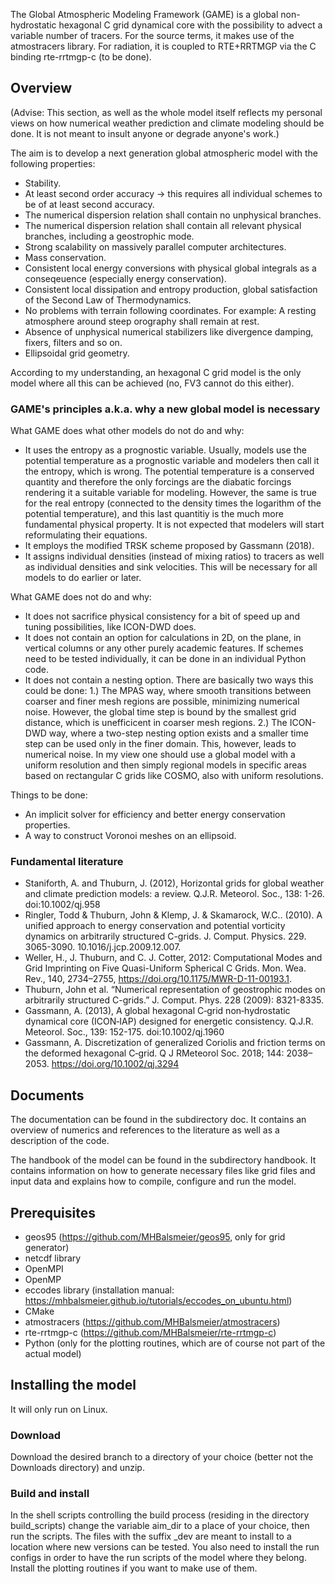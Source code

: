 The Global Atmospheric Modeling Framework (GAME) is a global non-hydrostatic hexagonal C grid dynamical core with the possibility to advect a variable number of tracers. For the source terms, it makes use of the atmostracers library. For radiation, it is coupled to RTE+RRTMGP via the C binding rte-rrtmgp-c (to be done).

## Overview

(Advise: This section, as well as the whole model itself reflects my personal views on how numerical weather prediction and climate modeling should be done. It is not meant to insult anyone or degrade anyone's work.)

The aim is to develop a next generation global atmospheric model with the following properties:

* Stability.
* At least second order accuracy -> this requires all individual schemes to be of at least second accuracy.
* The numerical dispersion relation shall contain no unphysical branches.
* The numerical dispersion relation shall contain all relevant physical branches, including a geostrophic mode.
* Strong scalability on massively parallel computer architectures.
* Mass conservation.
* Consistent local energy conversions with physical global integrals as a conseqeuence (especially energy conservation).
* Consistent local dissipation and entropy production, global satisfaction of the Second Law of Thermodynamics.
* No problems with terrain following coordinates. For example: A resting atmosphere around steep orography shall remain at rest.
* Absence of unphysical numerical stabilizers like divergence damping, fixers, filters and so on.
* Ellipsoidal grid geometry.

According to my understanding, an hexagonal C grid model is the only model where all this can be achieved (no, FV3 cannot do this either).

### GAME's principles a.k.a. why a new global model is necessary

What GAME does what other models do not do and why:

* It uses the entropy as a prognostic variable. Usually, models use the potential temperature as a prognostic variable and modelers then call it the entropy, which is wrong. The potential temperature is a conserved quantity and therefore the only forcings are the diabatic forcings rendering it a suitable variable for modeling. However, the same is true for the real entropy (connected to the density times the logarithm of the potential temperature), and this last quantitiy is the much more fundamental physical property. It is not expected that modelers will start reformulating their equations.
* It employs the modified TRSK scheme proposed by Gassmann (2018).
* It assigns individual densities (instead of mixing ratios) to tracers as well as individual densities and sink velocities. This will be necessary for all models to do earlier or later.

What GAME does not do and why:

* It does not sacrifice physical consistency for a bit of speed up and tuning possibilities, like ICON-DWD does.
* It does not contain an option for calculations in 2D, on the plane, in vertical columns or any other purely academic features. If schemes need to be tested individually, it can be done in an individual Python code.
* It does not contain a nesting option. There are basically two ways this could be done: 1.) The MPAS way, where smooth transitions between coarser and finer mesh regions are possible, minimizing numerical noise. However, the global time step is bound by the smallest grid distance, which is unefficicent in coarser mesh regions. 2.) The ICON-DWD way, where a two-step nesting option exists and a smaller time step can be used only in the finer domain. This, however, leads to numerical noise. In my view one should use a global model with a uniform resolution and then simply regional models in specific areas based on rectangular C grids like COSMO, also with uniform resolutions.

Things to be done:

* An implicit solver for efficiency and better energy conservation properties.
* A way to construct Voronoi meshes on an ellipsoid.

### Fundamental literature

* Staniforth, A. and Thuburn, J. (2012), Horizontal grids for global weather and climate prediction models: a review. Q.J.R. Meteorol. Soc., 138: 1-26. doi:10.1002/qj.958
* Ringler, Todd & Thuburn, John & Klemp, J. & Skamarock, W.C.. (2010). A unified approach to energy conservation and potential vorticity dynamics on arbitrarily structured C-grids. J. Comput. Physics. 229. 3065-3090. 10.1016/j.jcp.2009.12.007.
* Weller, H., J. Thuburn, and C. J. Cotter, 2012: Computational Modes and Grid Imprinting on Five Quasi-Uniform Spherical C Grids. Mon. Wea. Rev., 140, 2734–2755, https://doi.org/10.1175/MWR-D-11-00193.1.
* Thuburn, John et al. “Numerical representation of geostrophic modes on arbitrarily structured C-grids.” J. Comput. Phys. 228 (2009): 8321-8335.
* Gassmann, A. (2013), A global hexagonal C‐grid non‐hydrostatic dynamical core (ICON‐IAP) designed for energetic consistency. Q.J.R. Meteorol. Soc., 139: 152-175. doi:10.1002/qj.1960
* Gassmann, A. Discretization of generalized Coriolis and friction terms on the deformed hexagonal C‐grid. Q J RMeteorol Soc. 2018; 144: 2038– 2053. https://doi.org/10.1002/qj.3294

## Documents

The documentation can be found in the subdirectory doc. It contains an overview of numerics and references to the literature as well as a description of the code.

The handbook of the model can be found in the subdirectory handbook. It contains information on how to generate necessary files like grid files and input data and explains how to compile, configure and run the model.

## Prerequisites

* geos95 (https://github.com/MHBalsmeier/geos95, only for grid generator)
* netcdf library
* OpenMPI
* OpenMP
* eccodes library (installation manual: https://mhbalsmeier.github.io/tutorials/eccodes_on_ubuntu.html)
* CMake
* atmostracers (https://github.com/MHBalsmeier/atmostracers)
* rte-rrtmgp-c (https://github.com/MHBalsmeier/rte-rrtmgp-c)
* Python (only for the plotting routines, which are of course not part of the actual model)

## Installing the model

It will only run on Linux.

### Download

Download the desired branch to a directory of your choice (better not the Downloads directory) and unzip.

### Build and install

In the shell scripts controlling the build process (residing in the directory build\_scripts) change the variable aim\_dir to a place of your choice, then run the scripts. The files with the suffix \_dev are meant to install to a location where new versions can be tested. You also need to install the run configs in order to have the run scripts of the model where they belong. Install the plotting routines if you want to make use of them.
















